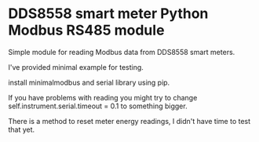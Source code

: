 # DDS8558 smart meter Python Modbus RS485 module


Simple module for reading Modbus data from DDS8558 smart meters. 

I've provided minimal example for testing.

install minimalmodbus and serial library using pip. 

If you have problems with reading you might try to change self.instrument.serial.timeout = 0.1 to something bigger. 

There is a method to reset meter energy readings, I didn't have time to test that yet.

